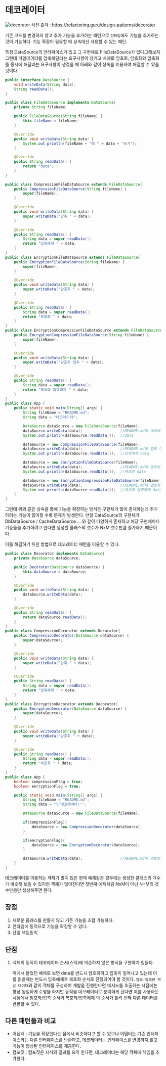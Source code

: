 # 데코레이터
![decorator](/common/image/decorator.PNG)
사진 출처 : https://refactoring.guru/design-patterns/decorator

기존 코드를 변경하지 않고 추가 기능을 추가하는 패턴으로 `런타임`에도 기능을 추가하는 것이 가능하다. 기능 확장이 필요할 때 상속대신 사용할 수 있는 패턴.

특정 DataSource의 인터페이스가 있고 그 구현체로 FileDataSource가 있다고해보자 그런데 파일데이터를 압축해달라는 요구사항이 생기고 차례로 암호화, 암호화와 압축화를 동시에 해달라는 요구사항이 생겼을 때 아래와 같이 상속을 이용하여 해결할 수 있을 것이다.
```java
public interface DataSource {
    void writeData(String data);
    String readData();
}

public class FileDataSource implements DataSource{
    private String fileName;

    public FileDataSource(String fileName) {
        this.fileName = fileName;
    }

    @Override
    public void writeData(String data) {
        System.out.println(fileName + "에 " + data + "쓰기");
    }

    @Override
    public String readData() {
        return "data";
    }
}

public class CompressionFileDataSource extends FileDataSource{
    public CompressionFileDataSource(String fileName) {
        super(fileName);
    }

    @Override
    public void writeData(String data) {
        super.writeData("압축 " + data);
    }

    @Override
    public String readData() {
        String data = super.readData();
        return "압축해제 " + data;
    }
}
public class EncryptionFileDataSource extends FileDataSource{
    public EncryptionFileDataSource(String fileName) {
        super(fileName);
    }

    @Override
    public void writeData(String data) {
        super.writeData("암호화 " + data);
    }

    @Override
    public String readData() {
        String data = super.readData();
        return "복호화 " + data;
    }
}
public class EncryptionCompressionFileDataSource extends FileDataSource{
    public EncryptionCompressionFileDataSource(String fileName) {
        super(fileName);
    }

    @Override
    public void writeData(String data) {
        super.writeData("암호화 압축 " + data);
    }

    @Override
    public String readData() {
        String data = super.readData();
        return "복호화 압축해제 " + data;
    }
}
public class App {
    public static void main(String[] args) {
        String fileName = "README.md";
        String data = "데코레이터";

        DataSource dataSource = new FileDataSource(fileName);
        dataSource.writeData(data);                 //README.md에 데코레이터쓰기
        System.out.println(dataSource.readData());  //data

        dataSource = new CompressionFileDataSource(fileName);
        dataSource.writeData(data);                 //README.md에 압축 데코레이터쓰기
        System.out.println(dataSource.readData());  //압축해제 data

        dataSource = new EncryptionFileDataSource(fileName);
        dataSource.writeData(data);                 //README.md에 암호화 데코레이터쓰기
        System.out.println(dataSource.readData());  //복호화 data

        dataSource = new EncryptionCompressionFileDataSource(fileName);
        dataSource.writeData(data);                 //README.md에 암호화 압축 데코레이터쓰기
        System.out.println(dataSource.readData());  //복호화 압축해제 data
    }
}
```
그런데 위와 같은 상속을 통해 기능을 확장하는 방식은 구현체가 많이 존재하는데 추가하려는 기능이 많아질 수록  문제가 발생한다. 만일 DataSource의 구현체가 DbDataSource / CacheDataSource ... 와 같이 다양하게 존재하고 해당 구현체마다 기능들을 추가하려고 한다면 생성할 클래스의 갯수가 NxM 갯수만큼 증가하기 때문이다.

이를 해결하기 위한 방법으로 데코레이터 패턴을 이용할 수 있다.

```java
public class Decorator implements DataSource{
    private DataSource dataSource;

    public Decorator(DataSource dataSource) {
        this.dataSource = dataSource;
    }

    @Override
    public void writeData(String data) {
        dataSource.writeData(data);
    }

    @Override
    public String readData() {
        return dataSource.readData();
    }
}
public class CompressionDecorator extends Decorator{
    public CompressionDecorator(DataSource dataSource) {
        super(dataSource);
    }

    @Override
    public void writeData(String data) {
        super.writeData("압축 " + data);
    }

    @Override
    public String readData() {
        String data = super.readData();
        return "압축해제 " + data;
    }
}
public class EncryptionDecorator extends Decorator{
    public EncryptionDecorator(DataSource dataSource) {
        super(dataSource);
    }

    @Override
    public void writeData(String data) {
        super.writeData("암호화 " + data);
    }

    @Override
    public String readData() {
        String data = super.readData();
        return "복호화 " + data;
    }
}
public class App {
    boolean compressionFlag = true;
    boolean encryptionFlag = true;

    public static void main(String[] args) {
        String fileName = "README.md";
        String data = "\'데코레이터\'";

        DataSource dataSource = new FileDataSource(fileName);

        if(compressionFlag){
            dataSource = new CompressionDecorator(dataSource);
        }

        if(encryptionFlag){
            dataSource = new EncryptionDecorator(dataSource);
        }

        dataSource.writeData(data);                 //README.md에 암호화 압축 '데코레이터' 쓰기
    }
}
```
데코레이터를 이용하는 객체가 많지 않은 현재 예제같은 경우에는 생성한 클래스의 개수가 비슷해 보일 수 있지만 객체가 많아진다면 첫번째 예제처럼 NxM이 아닌 N+M의 갯수만큼만 생성해주면 된다.


## 장점
1. 새로운 클래스를 만들지 않고 기존 기능을 조합 가능하다.
2. 런타임에 동적으로 기능을 확장할 수 있다.
3. 단일 책임원칙

## 단점
1. 객체의 동작이 데코레이터 순서(스택)에 의존하지 않은 방식을 구현하기 힘들다.

    위에서 들었던 예제로 보면 data를 반드시 암호화하고 압축이 일어나고 있는데 이를 읽을때는 반드시 압축해제후 복호화 순서로 진행되어야 할 것이다. `암호-압축한 파일 데이터`와 같이 객체를 구성하여 개발을 진행한다면 메서드를 호출하는 시점에는 항상 동일하게 수행을 하지만 동작을 데코레이터로 분리하게 된다면 이를 사용하는 시점에서 암호화/압축 순서와 복호화/압축해제 의 순서가 틀려 전혀 다른 데이터를 반환할 수 있다.


## 다른 패턴들과 비교

- 어댑터 : 기능을 확장한다는 점에서 비슷하다고 할 수 있으나 어댑터는 기존 인터페이스와는 다른 인터페이스를 반환하고, 데코레이터는 인터페이스를 변경하지 않고 기능이 향상된 인터페이스를 제공한다.
- 컴포짓 : 컴포짓은 자식의 결과를 요약 한다면, 데코레이터는 해당 객체에 책임을 추가한다.